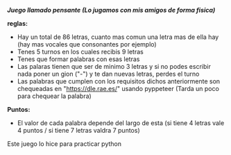 ***Juego llamado pensante (Lo jugamos con mis amigos de forma fisica)***

**reglas:**
 - Hay un total de 86 letras, cuanto mas comun una letra mas de ella hay (hay mas vocales que consonantes por ejemplo)
 - Tenes 5 turnos en los cuales recibis 9 letras
 - Tenes que formar palabras con esas letras
 - Las palaras tienen que ser de minimo 3 letras y si no podes escribir nada poner un gion ("-") y te dan nuevas letras, perdes el turno
 - Las palabras que cumplen con los requisitos dichos anteriormente son chequeadas en "https://dle.rae.es/" usando pyppeteer (Tarda un poco para chequear la palabra)

**Puntos:**
 - El valor de cada palabra depende del largo de esta (si tiene 4 letras vale 4 puntos / si tiene 7 letras valdra 7 puntos)

Este juego lo hice para practicar python